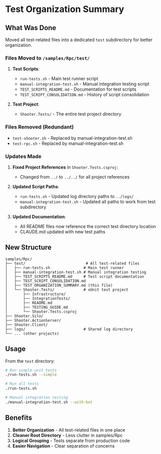 # Test Organization Summary

## What Was Done

Moved all test-related files into a dedicated `test` subdirectory for better organization.

### Files Moved to `/samples/Rpc/test/`

1. **Test Scripts**:
   - `run-tests.sh` - Main test runner script
   - `manual-integration-test.sh` - Manual integration testing script
   - `TEST_SCRIPTS_README.md` - Documentation for test scripts
   - `TEST_SCRIPT_CONSOLIDATION.md` - History of script consolidation

2. **Test Project**:
   - `Shooter.Tests/` - The entire test project directory

### Files Removed (Redundant)
- `test-shooter.sh` - Replaced by manual-integration-test.sh
- `test-rpc.sh` - Replaced by manual-integration-test.sh

### Updates Made

1. **Fixed Project References** in `Shooter.Tests.csproj`:
   - Changed from `../` to `../../` for all project references

2. **Updated Script Paths**:
   - `run-tests.sh` - Updated log directory paths to `../logs/`
   - `manual-integration-test.sh` - Updated all paths to work from test subdirectory

3. **Updated Documentation**:
   - All README files now reference the correct test directory location
   - CLAUDE.md updated with new test paths

## New Structure

```
samples/Rpc/
├── test/                           # All test-related files
│   ├── run-tests.sh               # Main test runner
│   ├── manual-integration-test.sh # Manual integration testing
│   ├── TEST_SCRIPTS_README.md     # Test script documentation
│   ├── TEST_SCRIPT_CONSOLIDATION.md
│   ├── TEST_ORGANIZATION_SUMMARY.md (this file)
│   └── Shooter.Tests/             # xUnit test project
│       ├── Infrastructure/
│       ├── IntegrationTests/
│       ├── README.md
│       ├── TESTING_GUIDE.md
│       └── Shooter.Tests.csproj
├── Shooter.Silo/
├── Shooter.ActionServer/
├── Shooter.Client/
├── logs/                          # Shared log directory
└── ... (other projects)
```

## Usage

From the `test` directory:

```bash
# Run simple unit tests
./run-tests.sh --simple

# Run all tests
./run-tests.sh

# Manual integration testing
./manual-integration-test.sh --with-bot
```

## Benefits

1. **Better Organization** - All test-related files in one place
2. **Cleaner Root Directory** - Less clutter in samples/Rpc
3. **Logical Grouping** - Tests separate from production code
4. **Easier Navigation** - Clear separation of concerns